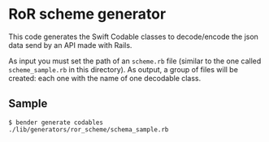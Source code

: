 # RoR scheme generator

This code generates the Swift Codable classes to decode/encode the json data send by an API made with Rails.

As input you must set the path of an `scheme.rb` file (similar to the one called `scheme_sample.rb` in this directory). As output, a group of files will be created: each one with the name of one decodable class.

## Sample

    $ bender generate codables ./lib/generators/ror_scheme/schema_sample.rb